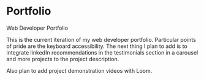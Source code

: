 # Portfolio
Web Developer Portfolio


This is the current iteration of my web developer portfolio. Particular points of pride are the keyboard accessibility.
The next thing I plan to add is to integrate linkedIn recommendations in the testimonials section in a carousel and more projects to the project description.

Also plan to add project demonstration videos with Loom.
